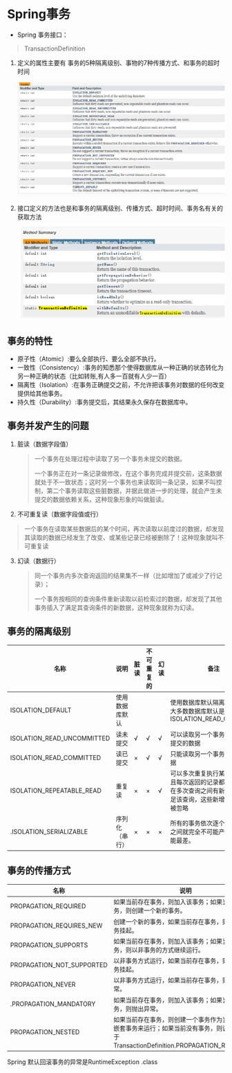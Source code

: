 # Spring事务

- Spring 事务接口：

> TransactionDefinition 

1. 定义的属性主要有 事务的5种隔离级别、事物的7种传播方式、和事务的超时时间

   ![image-20210522205139627](Spring事务.assets/image-20210522205139627.png)

2. 接口定义的方法也是和事务的隔离级别、传播方式、超时时间、事务名有关的获取方法

   ![image-20210522205322080](Spring事务.assets/image-20210522205322080.png)



## 事务的特性

- 原子性（Atomic）:要么全部执行、要么全部不执行。
- 一致性（Consistency）:事务的知悉那个使得数据库从一种正确的状态转化为另一种正确的状态（比如转账,有人多一百就有人少一百）
- 隔离性（Isolation）:在事务正确提交之前，不允许把该事务对数据的任何改变提供给其他事务。
- 持久性（Durability）:事务提交后，其结果永久保存在数据库中。





## 事务并发产生的问题

1. 脏读（数据字段值）

   > 一个事务在处理过程中读取了另一个事务未提交的数据。
   >
   > 一个事务正在对一条记录做修改，在这个事务完成并提交前，这条数据就处于不一致状态；这时另一个事务也来读取同一条记录，如果不叫控制，第二个事务读取这些脏数据，并据此做进一步的处理，就会产生未提交的数据依赖关系，这种现象形象的叫做脏读。

2.  不可重复读（数据字段值或行）

   > 一个事务在读取某些数据后的某个时间，再次读取以前度过的数据，却发现其读取的数据已经发生了改变、或某些记录已经被删除了！这种现象就叫不可重复读

3. 幻读（数据行）

   > 同一个事务内多次查询返回的结果集不一样（比如增加了或减少了行记录）；
   >
   > 一个事务按相同的查询条件重新读取以前检索过的数据，却发现了其他事务插入了满足其查询条件的新数据，这种现象就称为幻读。


## 事务的隔离级别

| 名称                       | 说明           | 脏读    | 不可重复的 | 幻读    | 备注                                                         |
| -------------------------- | -------------- | ------- | ---------- | ------- | ------------------------------------------------------------ |
| ISOLATION_DEFAULT          | 使用数据库默认 |         |            |         | 使用数据库默认隔离级别，对于大多数数据库默认是ISOLATION_READ_COMMITED |
| ISOLATION_READ_UNCOMMITTED | 读未提交       | &radic; | &radic;    | &radic; | 可以读取另一个事务修改还没有提交的数据                       |
| ISOLATION_READ_COMMITTED   | 读已提交       | &times; | &radic;    | &radic; | 只能读取另一个事务已提交的数据                               |
| ISOLATION_REPEATABLE_READ  | 重复读         | &times; | &times;    | &radic; | 可以多次重复执行某个查询，并且每次返回的记录都相同。即使在多次查询之间有新增的数据满足该查询，这些新增的记录也会被忽略 |
| .ISOLATION_SERIALIZABLE    | 序列化（串行） | &times; | &times;    | &times; | 所有的事务依次逐个执行，事务之间就完全不可能产生干扰。性能最差。 |



## 事务的传播方式

| 名称                      | 说明                                                         |
| ------------------------- | ------------------------------------------------------------ |
| PROPAGATION_REQUIRED      | 如果当前存在事务，则加入该事务；如果当前没有事务，则创建一个新的事务。 |
| PROPAGATION_REQUIRES_NEW  | 创建一个新的事务，如果当前存在事务，则把当前事务挂起。       |
| PROPAGATION_SUPPORTS      | 如果当前存在事务，则加入该事务；如果当前没有事务，则以非事务的方式继续运行。 |
| PROPAGATION_NOT_SUPPORTED | 以非事务方式运行，如果当前存在事务，则把当前事务挂起。       |
| PROPAGATION_NEVER         | 以非事务方式运行，如果当前存在事务，则抛出异常。             |
| .PROPAGATION_MANDATORY    | 如果当前存在事务，则加入该事务；如果当前没有事务，则抛出异常。 |
| PROPAGATION_NESTED        | 如果当前存在事务，则创建一个事务作为当前事务的嵌套事务来运行；如果当前没有事务，则该取值等价于TransactionDefinition.PROPAGATION_REQUIRED。 |

Spring 默认回滚事务的异常是RuntimeException .class

